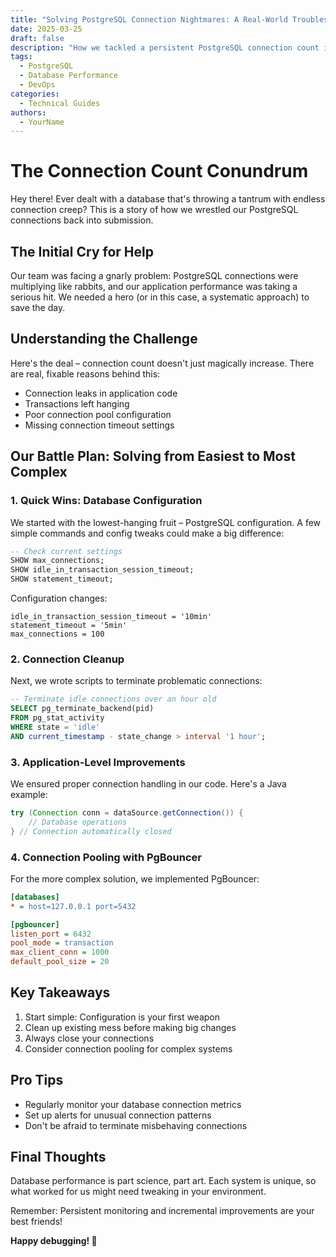 ```yaml
---
title: "Solving PostgreSQL Connection Nightmares: A Real-World Troubleshooting Guide"
date: 2025-03-25
draft: false
description: "How we tackled a persistent PostgreSQL connection count issue step by step"
tags: 
  - PostgreSQL
  - Database Performance
  - DevOps
categories:
  - Technical Guides
authors:
  - YourName
---
```


# The Connection Count Conundrum

Hey there! Ever dealt with a database that's throwing a tantrum with endless connection creep? This is a story of how we wrestled our PostgreSQL connections back into submission.

## The Initial Cry for Help

Our team was facing a gnarly problem: PostgreSQL connections were multiplying like rabbits, and our application performance was taking a serious hit. We needed a hero (or in this case, a systematic approach) to save the day.

## Understanding the Challenge

Here's the deal – connection count doesn't just magically increase. There are real, fixable reasons behind this:

- Connection leaks in application code
- Transactions left hanging
- Poor connection pool configuration
- Missing connection timeout settings

## Our Battle Plan: Solving from Easiest to Most Complex

### 1. Quick Wins: Database Configuration

We started with the lowest-hanging fruit – PostgreSQL configuration. A few simple commands and config tweaks could make a big difference:

```sql
-- Check current settings
SHOW max_connections;
SHOW idle_in_transaction_session_timeout;
SHOW statement_timeout;
```

Configuration changes:
```
idle_in_transaction_session_timeout = '10min'
statement_timeout = '5min'
max_connections = 100
```

### 2. Connection Cleanup

Next, we wrote scripts to terminate problematic connections:

```sql
-- Terminate idle connections over an hour old
SELECT pg_terminate_backend(pid) 
FROM pg_stat_activity 
WHERE state = 'idle' 
AND current_timestamp - state_change > interval '1 hour';
```

### 3. Application-Level Improvements

We ensured proper connection handling in our code. Here's a Java example:

```java
try (Connection conn = dataSource.getConnection()) {
    // Database operations
} // Connection automatically closed
```

### 4. Connection Pooling with PgBouncer

For the more complex solution, we implemented PgBouncer:

```ini
[databases]
* = host=127.0.0.1 port=5432

[pgbouncer]
listen_port = 6432
pool_mode = transaction
max_client_conn = 1000
default_pool_size = 20
```

## Key Takeaways

1. Start simple: Configuration is your first weapon
2. Clean up existing mess before making big changes
3. Always close your connections
4. Consider connection pooling for complex systems

## Pro Tips

- Regularly monitor your database connection metrics
- Set up alerts for unusual connection patterns
- Don't be afraid to terminate misbehaving connections

## Final Thoughts

Database performance is part science, part art. Each system is unique, so what worked for us might need tweaking in your environment.

Remember: Persistent monitoring and incremental improvements are your best friends!

**Happy debugging! 🚀**
